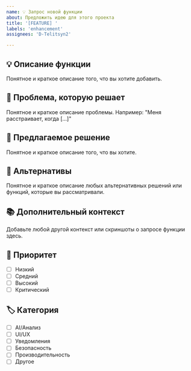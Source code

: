 ```yaml
---
name: 💡 Запрос новой функции
about: Предложить идею для этого проекта
title: '[FEATURE] '
labels: 'enhancement'
assignees: 'D-Telitsyn2'

---
```


## 💡 Описание функции
Понятное и краткое описание того, что вы хотите добавить.

## 🤔 Проблема, которую решает
Понятное и краткое описание проблемы. Например: "Меня расстраивает, когда [...]"

## 💭 Предлагаемое решение
Понятное и краткое описание того, что вы хотите.

## 🔄 Альтернативы
Понятное и краткое описание любых альтернативных решений или функций, которые вы рассматривали.

## 📚 Дополнительный контекст
Добавьте любой другой контекст или скриншоты о запросе функции здесь.

## 🎯 Приоритет
- [ ] Низкий
- [ ] Средний
- [ ] Высокий
- [ ] Критический

## 🏷️ Категория
- [ ] AI/Анализ
- [ ] UI/UX
- [ ] Уведомления
- [ ] Безопасность
- [ ] Производительность
- [ ] Другое

